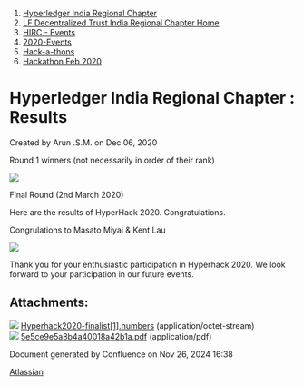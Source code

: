 1. [Hyperledger India Regional Chapter](index.html)
2. [LF Decentralized Trust India Regional Chapter Home](LF-Decentralized-Trust-India-Regional-Chapter-Home_19169282.html)
3. [HIRC - Events](HIRC---Events_19169346.html)
4. [2020-Events](2020-Events_19169348.html)
5. [Hack-a-thons](Hack-a-thons_19169521.html)
6. [Hackathon Feb 2020](Hackathon-Feb-2020_19169522.html)

# Hyperledger India Regional Chapter : Results

Created by Arun .S.M. on Dec 06, 2020

Round 1 winners (not necessarily in order of their rank)

[![](attachments/thumbnails/19169535/19169536)](attachments/19169535/19169536.numbers)

Final Round (2nd March 2020)

Here are the results of HyperHack 2020. Congratulations.

Congrulations to Masato Miyai &amp; Kent Lau 

[![](attachments/thumbnails/19169535/19169537)](attachments/19169535/19169537.pdf)

Thank you for your enthusiastic participation in Hyperhack 2020. We look forward to your participation in our future events.

## Attachments:

![](images/icons/bullet_blue.gif) [Hyperhack2020-finalist\[1\].numbers](attachments/19169535/19169536.numbers) (application/octet-stream)  
![](images/icons/bullet_blue.gif) [5e5ce9e5a8b4a40018a42b1a.pdf](attachments/19169535/19169537.pdf) (application/pdf)

Document generated by Confluence on Nov 26, 2024 16:38

[Atlassian](http://www.atlassian.com/)
